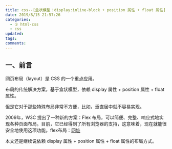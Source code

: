 ```yaml
---
title: css--[盒状模型：display:inline-block + position 属性 + float 属性]
date: 2019/8/15 21:57:26
categories:
  - ① html-css
  - css
updated:
tags:
comments:
---
```


## 一、前言

网页布局（layout）是 CSS 的一个重点应用。

布局的传统解决方案，基于盒状模型，依赖 display 属性 + position 属性 + float 属性。

但是它对于那些特殊布局非常不方便，比如，垂直居中就不容易实现。

2009年，W3C 提出了一种新的方案：Flex 布局，可以简便、完整、响应式地实现各种页面布局。目前，它已经得到了所有浏览器的支持，这意味着，现在就能很安全地使用这项功能。flex布局：[网址](https://liuxmoo.com/2018/08/17/2.2.1-css3-flex/)

本文还是继续说依赖 display 属性 + position 属性 + float 属性的布局方式。